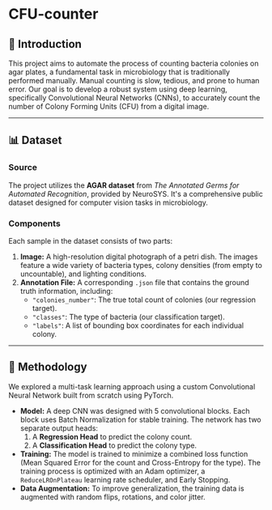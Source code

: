 # CFU-counter

## 📖 Introduction

This project aims to automate the process of counting bacteria colonies on agar plates, a fundamental task in microbiology that is traditionally performed manually. Manual counting is slow, tedious, and prone to human error. Our goal is to develop a robust system using deep learning, specifically Convolutional Neural Networks (CNNs), to accurately count the number of Colony Forming Units (CFU) from a digital image.

---

## 📊 Dataset

### Source

The project utilizes the **AGAR dataset** from _The Annotated Germs for Automated Recognition_, provided by NeuroSYS. It's a comprehensive public dataset designed for computer vision tasks in microbiology.

### Components

Each sample in the dataset consists of two parts:

1.  **Image:** A high-resolution digital photograph of a petri dish. The images feature a wide variety of bacteria types, colony densities (from empty to uncountable), and lighting conditions.
2.  **Annotation File:** A corresponding `.json` file that contains the ground truth information, including:
    - `"colonies_number"`: The true total count of colonies (our regression target).
    - `"classes"`: The type of bacteria (our classification target).
    - `"labels"`: A list of bounding box coordinates for each individual colony.

---

## 🔬 Methodology

We explored a multi-task learning approach using a custom Convolutional Neural Network built from scratch using PyTorch.

- **Model:** A deep CNN was designed with 5 convolutional blocks. Each block uses Batch Normalization for stable training. The network has two separate output heads:
  1.  A **Regression Head** to predict the colony count.
  2.  A **Classification Head** to predict the colony type.
- **Training:** The model is trained to minimize a combined loss function (Mean Squared Error for the count and Cross-Entropy for the type). The training process is optimized with an Adam optimizer, a `ReduceLROnPlateau` learning rate scheduler, and Early Stopping.
- **Data Augmentation:** To improve generalization, the training data is augmented with random flips, rotations, and color jitter.
